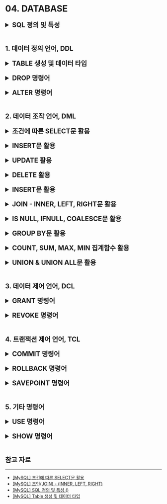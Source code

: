 # 04. DATABASE

<details>
<summary style="font-size: 1.5em; font-weight: bold;">SQL 정의 및 특성</summary>

## SQL이란?

---

SQL은 **Structured Query Language(구조적 질의 언어)의 줄임말로, 관계형 데이터베이스 시스템(RDBMS)에서 자료를 관리 및 처리하기 위해 설계된 언어**이다.

자료의 검색과 관리, 데이터베이스 스키마 생성과 수정, 데이터베이스 객체 접근 조정 관리를 위해 고안되었다.

## SQL의 종류

---

| 명령어 종류        | 명령어                      | 설명                                                         |
|---------------| ------------------------- | ------------------------------------------------------------ |
| 데이터 정의, DDL(Data Definition Language)  | CREATE, ALTER, DROP, RENAME, TRUNCATE | 테이블과 같은 데이터 구조를 정의하는데 사용되는 명령어들로 그러한 구조를 생성, 변경, 삭제, 이름을 바꾸는 데이터 구조와 관련된 명령 |
| 데이터 조작어, DML(Data Manipulation Language)  | SELECT, INSERT, UPDATE, DELETE | 데이터베이스에 들어 있는 데이터를 조회 및 검색하는 명령. 데이터베이스의 테이블에 들어 있는 데이터에 변형을 가하는 명령(삽입, 수정, 삭제) |
| 데이터 제어어, DCL(Data Control Language)  | GRANT, REVOKE            | 데이터베이스에 접근하고 객체들을 사용하도록 권한을 주고 회수하는 명령 |
| 트랜잭션 제어어, TCL(Transaction Control Language) | COMMIT, ROLLBACK, SAVEPOINT | 논리적인 작업의 단위를 묶어 데이터 조작어(DML)에 의해 조작된 결과를 작업단위(트랜잭션) 별로 제어하는 명령 |


## SQL의 언어적 특정

---

### 1. SQL은 대소문자를 가리지 않는다.

단, 서버 환경이나 DBMS 종류에 따라 데이터베이스 또는 필드명에 대해 대소문자를 구분하기도 한다.

### 2. SQL 명령은 반드시 세미콜론(;)으로 끝나야 한다.

### 3. 고유의 값은 따옴표(’ ‘)로 감싸준다.

예를 들어, *SELECT * FROM EMP WHERE NAME=’coco’;*

### 4. 객체를 나타낼 때는 백틱(` `)으로 감싸준다.

예를 들어, *SELECT `COST`, `TYPE` FROM ÌNOVOICE`;*

### 5. 주석은 일종의 도움말로, 주석 처리된 문장은 프로그램에서 동작하지 않는다.

한 줄 주석은 문장 앞에 --를 붙여서 사용한다.

예를 들어, *--SELECT * FROM EMP;* → 해당 쿼리는 실행되지 않는다.

### 6. 여러 줄 주석은 /* */으로 감싸준다.

예를 들어, */* SELECT * FROM EMP; */*

</details>

<br>

## 1. 데이터 정의 언어, DDL

<details>
<summary style="font-size: 1.5em; font-weight: bold;">TABLE 생성 및 데이터 타입</summary>

## 테이블 생성하기

---

테이블을 생성하기에 앞서 먼저 알아야 할 것은 스키마이다.

스키마는 데이터베이스의 테이블에 저장될 데이터의 구조와 형식을 정의하는 것이다.

즉, 스키마는 데이터의 설계도라고 할 수 있다.

때문에, 데이터베이스에 데이터를 아무렇게 넣는 것이 아닌 테이블에 어떠한 형식으로 데이터들이 삽입되고 저장될 것인지를 미리 사전에 설계해야 한다.

**[ 회원 테이블 ]**

| 컬럼 순서 | 컬럼명 | 데이터 타입 | 용도 |
| --- | --- | --- | --- |
| 1 | SEQUENCE | INT | 자동 인덱스 증가 |
| 2 | MEMBER_ID | VARCHAR(20) | 회원 ID |
| 3 | MEMBER_PW | VARCHAR(100) | 회원 PW |
| 4 | ADDRESS | VARCHAR(100) | 주소 |
| 5 | MEMBER_TELEPHONE | VARCHAR(20) | 연락처 |

---

위 표는 회원정보 데이터를 가지고 있는 테이블이다. 위 표를 기준으로 테이블을 생성하면 다음과 같다.

```sql
CREATE TABLE MEMBER_INFO
(
    SEQUENCE         INT NOT NULL AUTO_INCREMENT,
    MEMBER_ID        VARCHAR(20),
    MEMBER_PW        VARCHAR(100),
    ADDRESS          VARCHAR(100),
    MEMBER_TELEPHONE VARCHAR(20),
    PRIMARY KEY (SEQUENCE)
);
```

---

1. MEMBER_INFO: 테이블 명

CREATE TABLE [테이블 명]을 입력한 후 ( ) 소괄호 안에 사용하게 될 필드명을 입력한다.

1. SEQUENCE: 자동 인덱스 증가

INT NOT NULL로 중복이 불가능한 숫자형과 AUTO_INCREMENT로 자동 증가를 설정한다.

1. MEMBER_ID: 회원 ID
2. MEMBER_PW: 회원 PW
3. ADDRESS: 주소
4. MEMBER_TELEPHONE: 연락처
5. SEQUENCE: 기본키 지정

PRIMARY KEY (SEQUENCE)를 통해 SEQENCE를 기본 키로 지정하여 중복이 불가능하게 설정한다.

## 데이터 타입, Data Type(자료형)

---

데이터 자료형은 크게 문자형, 숫자형, 날짜형, 선택형으로 나누어 진다.

### 1. 문자형 타입

보편적으로 많이 쓰이는 것은 CHAR( ), VARCHAR( ), TEXT이다.

| 데이터 타입 | 범위 |
| --- | --- |
| CHAR() | 0 ~ 255 고정 문자 길이 |
| VARCHAR() | 0 ~ 65535 가변 문자 길이 |
| TINYTEXT | 0 ~ 255 문자길이 |
| TEXT | 0 ~ 65535 문자길이 |
| BLOB | 0 ~ 65535 문자길이 |
| MEDIUMTEXT | 0 ~ 16777215 문자길이 |
| MEDIUMBLOB | 0 ~ 16777215 문자길이 |
| LONGTEXT | 0 ~ 4294967295 문자길이 |
| LONGBLOB | 0 ~ 4294967295 문자길이 |

---

**CHAR( ) - 고정 문자일 때 사용한다.**

- CHAR(10)을 지정하면 10개(10Byte)의 데이터를 입력할 수 있다.
- CHAR(10) 지정 후 데이터를 5Byte를 입력해도 데이터 공간은 10Byte 크기만큼 공간을 차지한다.

**VARCHAR( ) - 가변 문자일 때 사용한다.**

- VARCHAR(10)을 지정하면 10개(10Byte)의 데이터를 입력할 수 있다.
- VARCHAR(10) 지정 후 데이터를 5Byte를 입력해도 데이터 공간은 10Byte 크기만큼 공간을 차지한다.

**CHAR( ), VARCHAR( ) 차이점**

- CHAR는 검색이나 성능이 뛰어나 정형화일 때 사용되며, VARCHAR는 가변적일 때 사용된다.

---

**TEXT**

- TEXT는 자연어 검색이 가능하게 하는 것으로 많은 용량을 사용하게 될 때 사용한다.

---

**용도:**

**CHAR** - 전화번호와 같이 정형화되어 있는 것으로 사용한다.

**VARCHAR** - 게시판 제목과 같이 가변적일 때 사용한다.

**TEXT** - 게시판의 내용과 같이 내용이 많을 때 사용한다.

### 2. 숫자형 타입

| 데이터 타입 | 크기 | 최소값 | 최대값 |
| --- | --- | --- | --- |
| INT | 4Byte | -2147483648 ~ 2147483647 | 0 ~ 4294967295 |
| TINYINT | 1Byte | -128 ~ 127 | 0 ~ 255 정수형, UNSIGNED |
| FLOAT | 4Byte | -3.40E+38 ~ -1.17E-38 | -3.40E+38 ~ -1.17E-38 |
| DOUBLE | 8Byte | 1.22E-308 ~ 1.79E+308 | 1.22E-308 ~ 1.79E+308 |

---

TINYINT에 UNSIGNED를 붙이면 양수 즉, 0 ~ 255까지의 정수형을 사용할 수 있고,

SIGNED를 붙이면 -128 ~ 127까지의 수를 사용할 수 있다.

### 3. 날짜형 타입

| 데이터 타입 | 크기 | 최소값 |
| --- | --- | --- |
| DATE | 3Byte | YYYY-MM-DD |
| DATETIME | 8Byte | YYYY-MM-DD HH:MM:SS |
| TIMESTAMP | 4Byte | YYYYMMDDHHMMSS |
| TIME | 3Byte | HH:MM:SS |

---

</details>

<br>

<details>
<summary style="font-size: 1.5em; font-weight: bold;">DROP 명령어</summary>
</details>

<br>

<details>
<summary style="font-size: 1.5em; font-weight: bold;">ALTER 명령어</summary>
</details>

<br>

## 2. 데이터 조작 언어, DML

<details>
<summary style="font-size: 1.5em; font-weight: bold;">조건에 따른 SELECT문 활용</summary>

**SELECT** 문은 기본적으로 데이터를 검색하는 기능으로 CRUD 중 READ에 해당되는 기능을 수행한다.

기본적인 구문은 다음과 같다.

```sql
SELECT (속성1, 속성2, . . .)
FROM (테이블명)
WHERE (조건식);
```

(조건식)에 의해 해당하는 행(가로)을 선택하고 (속성1, 속성2, …)에 의해 열(세로)을 보여준다.

```sql
SELECT *
FROM (테이블명);
```

WHERE 조건문이 없으므로 모든 행을 선택하고, *을 통해 모든 열을 보여준다.

즉, (테이블명)의 이름을 가진 테이블의 모든 데이터를 확인하는 명령어이다.

---

```sql
SELECT *
FROM (테이블명)
WHERE (조건1)
  AND (조건2);
```

(테이블명)의 테이블에서 (조건1)과 (조건2)를 모두 만족하는 행의 모든 열을 보여준다.

```sql
SELECT *
FROM (테이블명)
WHERE (속성1) BETWEEN (값1) AND (값2);
```

(테이블명)의 테이블에서 (속성1)의 값이 (값1)과 (값2)의 사이인 행의 모든 열을 보여준다.

아래의 명령어를 예로 비교해보자.

```sql
SELECT *
FROM Company
WHERE age > 23
  AND age < 35;
```

```sql
SELECT *
FROM Company
WHERE age BETWEEN 23 AND 35;
```

두 명령어를 통한 결과 값은 같지만 성능은 **BETWEEN**을 사용한 명령어가 더 좋다.

단순히 AND만 사용한 첫 번째 쿼리는 전체 데이터에서 age가 23보다 큰 값과 35보다 작은 데이터를 각각 구해 이들의 교집합을 구하는 연산이다.

반면, BETWEEN을 사용한 두 번째 쿼리는 age라는 속성에서 23이라는 값부터 시작하여 35라는 값보다 작은 값을 찾는 연산이기 때문이다.

---

```sql
SELECT *
FROM (테이블명)
WHERE (조건1)
   OR (조건2);
```

(테이블명)의 테이블에서 (조건1)과 (조건2) 중 하나라도 만족하는 행의 모든 열을 보여준다.

```sql
SELECT *
FROM (테이블명)
WHERE (속성1) IN (조건1, 조건2, . . .);
```

```sql
SELECT *
FROM (테이블명)
WHERE (속성1) NOT IN (조건1, 조건2, . . .);
```

(테이블명)의 테이블에서 (속성1)의 값이 (조건1)이거나 (조건2)인 행의 모든 열을 보여준다.

(테이블명)의 테이블에서 (속성1)의 값이 (조건1)이거나 (조건2)에 포함되지 않는 값을 보여준다.

여기서 IN을 사용한 구문 또한 BETWEEN을 사용한 구문과 같이 OR보다 성능이 좋다.

아래의 명령어를 예로 비교해보자.

```sql
SELECT *
FROM Company
WHERE age = 23
   OR age = 24
   OR age = 25;
```

```sql
SELECT *
FROM Company
WHERE age IN (23, 24, 25);
```

두 명령어를 통한 결과 값은 같지만 성능은 IN을 사용한 명령어가 더 좋다.

---

```sql
SELECT *
FROM (테이블명)
WHERE NOT (조건1);
```

(테이블명)의 테이블에서 (조건1)을 만족하지 않는 행의 모든 열을 보여준다.

```sql
SELECT *
FROM (테이블명)
WHERE (속성1) LIKE 'A_';
```

(테이블명)의 테이블에서 (속성1) 중 ‘A + 1 글자’ 값을 가진 행의 모든 열을 보여준다.

```sql
SELECT *
FROM (테이블명)
WHERE (속성1) LIKE 'A__';
```

(테이블명)의 테이블에서 (속성1) 중 ‘A + 2 글자’ 값을 가진 행의 모든 열을 보여준다.

---

```sql
SELECT *
FROM (테이블명)
WHERE (속성1) LIKE 'A%';
```

(테이블명)의 테이블에서 (속성1) 중 ‘A’로 시작하는 값을 가진 행의 모든 열을 보여준다.

```sql
SELECT *
FROM (테이블명)
WHERE (속성1) LIKE '%A';
```

(테이블명)의 테이블에서 (속성1) 중 ‘A’로 끝나는 값을 가진 행의 모든 열을 보여준다.

```sql
SELECT *
FROM (테이블명)
WHERE (속성1) LIKE '%A%';
```

(테이블명)의 테이블에서 (속성1) 중 ‘A’를 포함하는 값을 가진 행의 모든 열을 보여준다.

---

```sql
SELECT *
FROM (테이블명)
ORDER BY (속성1) (순서);
```

(테이블명)의 테이블에서 (속성1)의 (순서)에 따라 모든 열을 보여준다.

이때 (순서)에는 DESC(내림차순) 또는 ASC(오름차순)을 입력하며 이를 생략시 default는 ASC(오름차순)이다.

```sql
SELECT (속성1) AS '별명1', (속성2) AS '별명2',
FROM (테이블명);
```

(테이블명)의 테이블에서 (속성1)은 별명1이란 이름으로, (속성2)는 별명2라는 이름으로 보여준다.

```sql
SELECT DISTINCT (속성1), (속성2), ...FROM (테이블명);
```

(테이블명)의 테이블에서 (속성1), (속성2), … 를 선택하는 데 이때 중복되는 값은 제외하고 보여준다.

</details>

<br>

<details>
<summary style="font-size: 1.5em; font-weight: bold;">INSERT문 활용</summary>
</details>

<br>

<details>
<summary style="font-size: 1.5em; font-weight: bold;">UPDATE 활용</summary>
</details>

<br>

<details>
<summary style="font-size: 1.5em; font-weight: bold;">DELETE 활용</summary>
</details>

<br>

<details>
<summary style="font-size: 1.5em; font-weight: bold;">INSERT문 활용</summary>
</details>

<br>

<details>
<summary style="font-size: 1.5em; font-weight: bold;">JOIN - INNER, LEFT, RIGHT문 활용</summary>

JOIN 연산은 두 테이블을 결합하는 연산이다.

데이터의 규모가 커지면서 하나의 테이블로 정보를 수용하기 어려워지면 테이블을 분할하고 테이블 간의 관계성을 부여한다.

아래의 사람(PEOPE), 대학교(UNIVERSITY) 두 테이블을 이용해 JOIN 연산을 살펴보자.

```sql
CREATE TABLE PEOPLE
(
    ID   INT         NOT NULL,
    NAME VARCHAR(50) NOT NULL,
    AGE  INT,
    PRIMARY KEY (ID, NAME)
);
```

```sql
CREATE TABLE UNIVERSITY
(
    UID         INT         NOT NULL,
    SCHOOL      VARCHAR(50) NOT NULL,
    EXPLANATION VARCHAR(100),
    PRIMARY KEY (UID)
);
```

```sql
-- PEOPLE 테이블에 데이터 삽입
INSERT INTO PEOPLE (ID, NAME, AGE)
VALUES (1, '임대필', 28);
INSERT INTO PEOPLE (ID, NAME, AGE)
VALUES (2, '나일규', 28);
INSERT INTO PEOPLE (ID, NAME, AGE)
VALUES (2, '서진영', 23);
INSERT INTO PEOPLE (ID, NAME, AGE)
VALUES (3, '김진철', 31);
INSERT INTO PEOPLE (ID, NAME, AGE)
VALUES (4, '박성준', 20);
INSERT INTO PEOPLE (ID, NAME, AGE)
VALUES (5, '이진성', 22);

-- UNIVERSITY 테이블에 데이터 삽입
INSERT INTO UNIVERSITY (UID, SCHOOL, EXPLANATION)
VALUES (1, '서울대', '한국 최고 대학교');
INSERT INTO UNIVERSITY (UID, SCHOOL, EXPLANATION)
VALUES (2, '고려대', '최고 대학교');
INSERT INTO UNIVERSITY (UID, SCHOOL, EXPLANATION)
VALUES (3, '연세대', '최고 대학교');
INSERT INTO UNIVERSITY (UID, SCHOOL, EXPLANATION)
VALUES (4, '중앙대', '중앙에 위치');
INSERT INTO UNIVERSITY (UID, SCHOOL, EXPLANATION)
VALUES (5, '부산대', '부산에 위치');
```

## JOIN의 종류

![INNER JOIN & OUTER JOIN](image_files/Database/inner-join&outer-join.png)

INNER JOIN & OUTER JOIN

---

### 1. CROSS JOIN

두 테이블의 교집합을 수행하는 교차 결합이다.

```sql
SELECT *
FROM PEOPLE,
     UNIVERSITY;
SELECT *
FROM PEOPLE
         CROSS JOIN UNIVERSITY;
```

![CROSS JOIN](image_files/Database/cross-join.png)

---

JOIN을 하면 두 테이블을 결합한 데이터가 조회된다. 이처럼 두 테이블에서 모든 경우의 수를 볼 수 있다.

다만, 모든 경우의 수를 볼 일이 딱히 없기 때문에 실제로 거의 사용되지 않는다.

### 2. INNER JOIN

서로 중복되는 값만 나타낸다.

```sql
SELECT *
FROM PEOPLE AS P
         INNER JOIN UNIVERSITY AS U ON P.ID = U.UID;

#
INNER
생략 가능
SELECT *
FROM PEOPLE AS P
         JOIN UNIVERSITY AS U ON P.ID = U.UID;
```

---

INNER JOIN은 좌우에 결합할 테이블명을 작성하고, AS로 별명을 붙여주고 ON 뒤에는 결합 조건을 명시한다.

![INNER JOIN](image_files/Database/inner-join.png)

---

위와 같이 특정 컬럼이 같은 데이터를 조회하도록 조건을 추가시킨 결합을 동등 결합(EQUI JOIN)이라고 한다.

JOIN에서 가장 많이 사용되는 것이 EQUI JOIN이다.

EQUI JOIN을 수행해서 PEOPLE 테이블의 ID가 6인 데이터와 UNIVERSITY 테이블의 UID가 5인 데이터는 결과에서 제외된 것을 확인할 수 있다.

결론은 JOIN하는 두 개의 테이블 모두에 데이터가 존재하는 행에 대해서만 결과를 가져온다.

### 3. LEFT JOIN

매칭되는 행이 없어도 결과에 포함시키고, 없는 경우 NULL로 표시해준다.

위의 예제를 LEFT JOIN으로 적용시켜 살펴보자.

```sql
SELECT *
FROM PEOPLE AS P
         LEFT JOIN UNIVERSITY U ON P.ID = U.UID;
```

![LEFT JOIN](image_files/Database/left-join.png)

---

PEOPLE 테이블의 ID가 6인 데이터도 UNIVERSITY와 매칭되는게 없지만, 결과에 포함되었다.

그 이유는 LEFT JOIN 즉, 왼쪽 테이블(PEOPLE)을 기준으로 하였기 때문이다.

반면, UNIVERSITY 테이블의 UID가 5인 데이터는 PEOPLE ID가 5인 데이터가 없기 때문에 NULL로 처리되어서 조회되는 것을 확인할 수 있다.

### 4. RIGHT JOIN

매칭되는 행이 없어도 결과에 포함시키고, 없는 경우 NULL로 표시해준다.

```sql
SELECT *
FROM PEOPLE AS P
         RIGHT JOIN UNIVERSITY U ON P.ID = U.UID;
```

![RIGHT JOIN](image_files/Database/right-join.png)

---

LEFT JOIN과 반대 형태로 조회되는 것을 확인할 수 있다.

</details>

<br>

<details>
<summary style="font-size: 1.5em; font-weight: bold;">IS NULL, IFNULL, COALESCE문 활용</summary>

## NULL 처리 - IS NULL, IFNULL, COALESCE

---

### NULL

NULL은 값이 없는 데이터라는 의미로, 데이터가 비어있다면 NULL로 채워진다.

NULL은 결측치(Missing Value)로 데이터 조회 및 처리 시 NULL이 없는 데이터만 조회하거나 NULL이 아닌 다른 값으로 치환하는 경우가 발생한다.

- 결측치는 데이터에 값이 없는 것을 의미하며, NA 또는 NULL로 표현된다.

### IS NULL & IS NOT NULL

`=`, `<`, `>`와 같은 비교 연산자로는 NULL을 조회할 수 없다.

따라서 NULL을 조회할 때에는 IS NULL, IS NOT NULL 연산자를 사용해야 한다.

- IS NULL 연산자는 NULL인 데이터를 조회한다.
- IS NOT NULL 연산자는 NULL이 아닌 데이터를 조회한다.

동물 ID와 이름을 출력할 때 동물 이름이 NULL인 데이터를 조회하는 예시를 살펴보자.

```sql
SELECT ANIMAL_ID, NAME FROM ANIMAL_INS WHERE 1 = 1 AND NAME IS NULL;
```

---

NAME IS NULL은 NAME이 NULL인 데이터를 조회한다.

![IS NULL](image_files/Database/is-null.png)

```sql
SELECT ANIMAL_ID FROM ANIMAL_INS WHERE 1 = 1 AND NAME IS NOT NULL;
```

---

반대로 NAME IS NOT NULL은 NAME이 NULL이 아닌 데이터를 조회한다.

![IS NOT NULL](image_files/Database/is-not-null.png)

### IFNULL( )

IFNULL은 데이터가 NULL인 데이터를 다른 값으로 대체하여 출력한다.

```sql
SELECT IFNULL(NULL, "대체 텍스트");
```

![IFNULL](image_files/Database/iffull.png)

### COALESCE( )

COALESCE는 목록에서 NULL이 아닌 첫 번째 값을 반환한다.

```sql
SELECT COALESCE(NULL, NULL, NULL, 'tistory', NULL, 'passwd');
```

![COALESCE](image_files/Database/coalesce.png)

</details>

<br>

<details>
<summary style="font-size: 1.5em; font-weight: bold;">GROUP BY문 활용</summary>
</details>

<br>

<details>
<summary style="font-size: 1.5em; font-weight: bold;">COUNT, SUM, MAX, MIN 집계함수 활용</summary>
</details>

<br>

<details>
<summary style="font-size: 1.5em; font-weight: bold;">UNION & UNION ALL문 활용</summary>
</details>

<br>

## 3. 데이터 제어 언어, DCL

<details>
<summary style="font-size: 1.5em; font-weight: bold;">GRANT 명령어</summary>
</details>

<br>

<details>
<summary style="font-size: 1.5em; font-weight: bold;">REVOKE 명령어</summary>
</details>

<br>

## 4. 트랜잭션 제어 언어, TCL

<details>
<summary style="font-size: 1.5em; font-weight: bold;">COMMIT 명령어</summary>
</details>

<br>

<details>
<summary style="font-size: 1.5em; font-weight: bold;">ROLLBACK 명령어</summary>
</details>

<br>

<details>
<summary style="font-size: 1.5em; font-weight: bold;">SAVEPOINT 명령어</summary>
</details>

<br>

## 5. 기타 명령어

<details>
<summary style="font-size: 1.5em; font-weight: bold;">USE 명령어</summary>
</details>

<br>

<details>
<summary style="font-size: 1.5em; font-weight: bold;">SHOW 명령어</summary>
</details>

<br>



## 참고 자료

---

- [[MySQL] 조건에 따른 SELECT문 활용](https://dev-coco.tistory.com/57)
- [[MySQL] 조인(JOIN) - (INNER, LEFT, RIGHT)](https://dev-coco.tistory.com/59)
- [[MySQL] SQL 정의 및 특성 ()](https://dev-coco.tistory.com/56)
- [[MySQL] Table 생성 및 데이터 타입](https://dev-coco.tistory.com/54)
